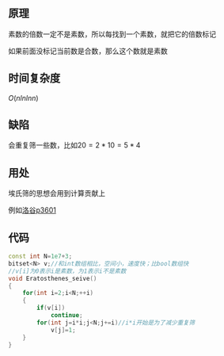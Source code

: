 ## 原理

素数的倍数一定不是素数，所以每找到一个素数，就把它的倍数标记

如果前面没标记当前数是合数，那么这个数就是素数

## 时间复杂度

$O(nlnlnn)$

## 缺陷

会重复筛一些数，比如$20=2*10=5*4$  

## 用处

埃氏筛的思想会用到计算贡献上

例如[洛谷p3601](https://www.luogu.com.cn/problem/P3601)

## 代码
```c++
const int N=1e7+3;
bitset<N> v;//和int数组相比，空间小，速度快；比bool数组快
//v[i]为0表示i是素数，为1表示i不是素数
void Eratosthenes_seive()
{
	for(int i=2;i<N;++i)
	{
		if(v[i])
			continue;
		for(int j=i*i;j<N;j+=i)//i*i开始是为了减少重复筛
			v[j]=1;
	}
}
```
